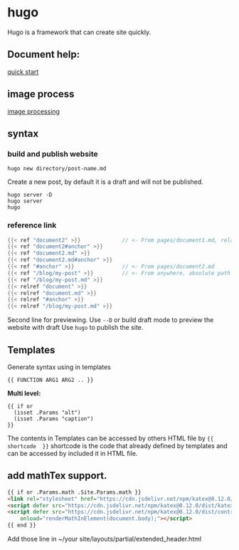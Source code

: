 # hugo
Hugo is a framework that can create site quickly.

## Document  help:
[quick start](https://gohugo.io/getting-started/quick-start/)

## image process
[image processing](https://gohugo.io/content-management/image-processing/)

## syntax
### build and publish website
```
hugo new directory/post-name.md
```
Create a new post, by default it is a draft and will not be published.
```
hugo server -D
hugo server
hugo
```

### reference link
```go
{{< ref "document2" >}}             // <- From pages/document1.md, relative path
{{< ref "document2#anchor" >}}      
{{< ref "document2.md" >}}          
{{< ref "document2.md#anchor" >}}   
{{< ref "#anchor" >}}               // <- From pages/document2.md
{{< ref "/blog/my-post" >}}         // <- From anywhere, absolute path
{{< ref "/blog/my-post.md" >}}
{{< relref "document" >}}
{{< relref "document.md" >}}
{{< relref "#anchor" >}}
{{< relref "/blog/my-post.md" >}}
```

Second line for previewing.
Use `--D` or build draft mode to preview the website with draft
Use `hugo` to publish the site.

## Templates
Generate syntax using in templates
```
{{ FUNCTION ARG1 ARG2 .. }}
```
**Multi level:**
```
{{ if or
  (isset .Params "alt")
  (isset .Params "caption")
}}
```
The contents in Templates can be accessed by others HTML file by `{{ shortcode 
}}`
shortcode is the code that already defined by templates and can be accessed by 
included it in HTML file.

## add mathTex support.
```html
{{ if or .Params.math .Site.Params.math }}
<link rel="stylesheet" href="https://cdn.jsdelivr.net/npm/katex@0.12.0/dist/katex.min.css" integrity="sha384-AfEj0r4/OFrOo5t7NnNe46zW/tFgW6x/bCJG8FqQCEo3+Aro6EYUG4+cU+KJWu/X" crossorigin="anonymous">
<script defer src="https://cdn.jsdelivr.net/npm/katex@0.12.0/dist/katex.min.js" integrity="sha384-g7c+Jr9ZivxKLnZTDUhnkOnsh30B4H0rpLUpJ4jAIKs4fnJI+sEnkvrMWph2EDg4" crossorigin="anonymous"></script>
<script defer src="https://cdn.jsdelivr.net/npm/katex@0.12.0/dist/contrib/auto-render.min.js" integrity="sha384-mll67QQFJfxn0IYznZYonOWZ644AWYC+Pt2cHqMaRhXVrursRwvLnLaebdGIlYNa" crossorigin="anonymous"
    onload="renderMathInElement(document.body);"></script>
{{ end }}
```
Add those line in ~/your site/layouts/partial/extended_header.html

